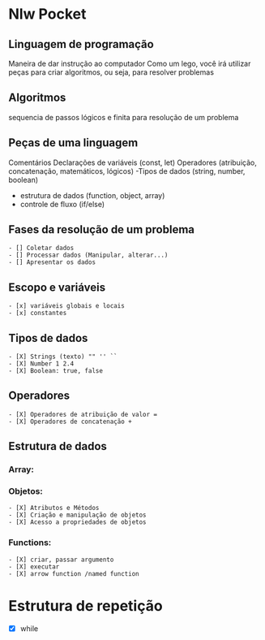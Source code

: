 # Nlw Pocket

## Linguagem de programação

Maneira de dar instrução ao computador
Como um lego, você irá utilizar peças para criar algoritmos, ou seja, para resolver problemas

## Algoritmos

sequencia de passos lógicos e finita para resolução de um problema

## Peças de uma linguagem

Comentários
Declarações de variáveis (const, let)
Operadores (atribuição, concatenação, matemáticos, lógicos)
-Tipos de dados (string, number, boolean)

- estrutura de dados (function, object, array)
- controle de fluxo (if/else)

## Fases da resolução de um problema

    - [] Coletar dados
    - [] Processar dados (Manipular, alterar...)
    - [] Apresentar os dados

## Escopo e variáveis

    - [x] variáveis globais e locais
    - [x] constantes

## Tipos de dados

    - [X] Strings (texto) "" '' ``
    - [X] Number 1 2.4
    - [X] Boolean: true, false

## Operadores

    - [X] Operadores de atribuição de valor =
    - [X] Operadores de concatenação +

## Estrutura de dados

### Array:

### Objetos:

    - [X] Atributos e Métodos
    - [X] Criação e manipulação de objetos
    - [X] Acesso a propriedades de objetos

### Functions:

    - [X] criar, passar argumento
    - [X] executar
    - [X] arrow function /named function


# Estrutura de repetição

- [X] while